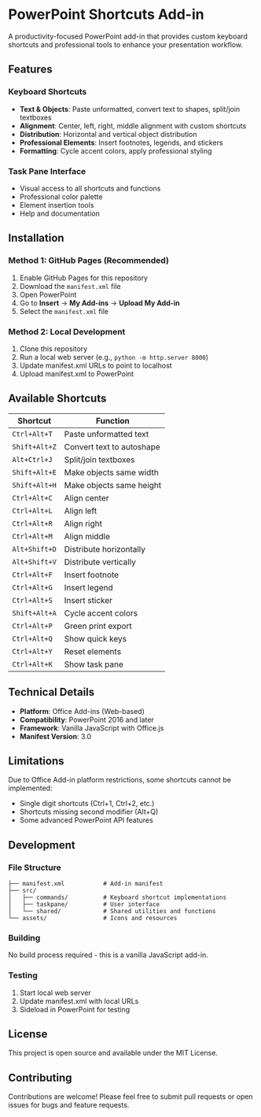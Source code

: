 # PowerPoint Shortcuts Add-in

A productivity-focused PowerPoint add-in that provides custom keyboard shortcuts and professional tools to enhance your presentation workflow.

## Features

### Keyboard Shortcuts
- **Text & Objects**: Paste unformatted, convert text to shapes, split/join textboxes
- **Alignment**: Center, left, right, middle alignment with custom shortcuts
- **Distribution**: Horizontal and vertical object distribution
- **Professional Elements**: Insert footnotes, legends, and stickers
- **Formatting**: Cycle accent colors, apply professional styling

### Task Pane Interface
- Visual access to all shortcuts and functions
- Professional color palette
- Element insertion tools
- Help and documentation

## Installation

### Method 1: GitHub Pages (Recommended)
1. Enable GitHub Pages for this repository
2. Download the `manifest.xml` file
3. Open PowerPoint
4. Go to **Insert** → **My Add-ins** → **Upload My Add-in**
5. Select the `manifest.xml` file

### Method 2: Local Development
1. Clone this repository
2. Run a local web server (e.g., `python -m http.server 8000`)
3. Update manifest.xml URLs to point to localhost
4. Upload manifest.xml to PowerPoint

## Available Shortcuts

| Shortcut | Function |
|----------|----------|
| `Ctrl+Alt+T` | Paste unformatted text |
| `Shift+Alt+Z` | Convert text to autoshape |
| `Alt+Ctrl+J` | Split/join textboxes |
| `Shift+Alt+E` | Make objects same width |
| `Shift+Alt+H` | Make objects same height |
| `Ctrl+Alt+C` | Align center |
| `Ctrl+Alt+L` | Align left |
| `Ctrl+Alt+R` | Align right |
| `Ctrl+Alt+M` | Align middle |
| `Alt+Shift+D` | Distribute horizontally |
| `Alt+Shift+V` | Distribute vertically |
| `Ctrl+Alt+F` | Insert footnote |
| `Ctrl+Alt+G` | Insert legend |
| `Ctrl+Alt+S` | Insert sticker |
| `Shift+Alt+A` | Cycle accent colors |
| `Ctrl+Alt+P` | Green print export |
| `Ctrl+Alt+Q` | Show quick keys |
| `Ctrl+Alt+Y` | Reset elements |
| `Ctrl+Alt+K` | Show task pane |

## Technical Details

- **Platform**: Office Add-ins (Web-based)
- **Compatibility**: PowerPoint 2016 and later
- **Framework**: Vanilla JavaScript with Office.js
- **Manifest Version**: 3.0

## Limitations

Due to Office Add-in platform restrictions, some shortcuts cannot be implemented:
- Single digit shortcuts (Ctrl+1, Ctrl+2, etc.)
- Shortcuts missing second modifier (Alt+Q)
- Some advanced PowerPoint API features

## Development

### File Structure
```
├── manifest.xml           # Add-in manifest
├── src/
│   ├── commands/          # Keyboard shortcut implementations
│   ├── taskpane/          # User interface
│   └── shared/            # Shared utilities and functions
└── assets/                # Icons and resources
```

### Building
No build process required - this is a vanilla JavaScript add-in.

### Testing
1. Start local web server
2. Update manifest.xml with local URLs
3. Sideload in PowerPoint for testing

## License

This project is open source and available under the MIT License.

## Contributing

Contributions are welcome! Please feel free to submit pull requests or open issues for bugs and feature requests.

